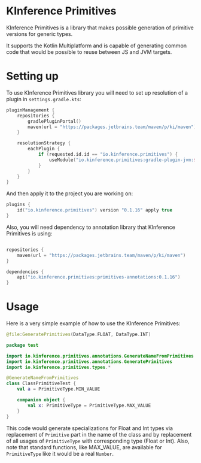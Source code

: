 # KInference Primitives

KInference Primitives is a library that makes possible generation of primitive versions for generic types.

It supports the Kotlin Multiplatform and is capable of generating common code that would be possible to reuse between JS and JVM targets.

# Setting up

To use KInference Primitives library you will need to set up resolution of a plugin in `settings.gradle.kts`:

```kotlin
pluginManagement {
    repositories {
        gradlePluginPortal()
        maven(url = "https://packages.jetbrains.team/maven/p/ki/maven")
    }

    resolutionStrategy {
        eachPlugin {
            if (requested.id.id == "io.kinference.primitives") {
                useModule("io.kinference.primitives:gradle-plugin-jvm:${requested.version}")
            }
        }
    }
}
```

And then apply it to the project you are working on:

```kotlin
plugins {
    id("io.kinference.primitives") version "0.1.16" apply true
}
```

Also, you will need dependency to annotation library that KInference Primitives is using:

```kotlin

repositories {
    maven(url = "https://packages.jetbrains.team/maven/p/ki/maven")
}

dependencies {
    api("io.kinference.primitives:primitives-annotations:0.1.16")
}
```

# Usage

Here is a very simple example of how to use the KInference Primitives:

```kotlin
@file:GeneratePrimitives(DataType.FLOAT, DataType.INT)

package test

import io.kinference.primitives.annotations.GenerateNameFromPrimitives
import io.kinference.primitives.annotations.GeneratePrimitives
import io.kinference.primitives.types.*

@GenerateNameFromPrimitives
class ClassPrimitiveTest {
    val a = PrimitiveType.MIN_VALUE

    companion object {
        val x: PrimitiveType = PrimitiveType.MAX_VALUE
    }
}
```

This code would generate specializations for Float and Int types via replacement of `Primitive` part in the name of the class and by replacement of all usages
of `PrimitiveType` with corresponding type (Float or Int). Also, note that standard functions, like MAX_VALUE, are available for `PrimitiveType` like it would
be a real `Number`.

